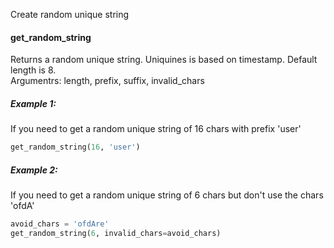 Create random unique string<br>

<h4>get_random_string</h4>
Returns a random unique string. Uniquines is based on timestamp. Default length is 8.<br>
Argumentrs: length, prefix, suffix, invalid_chars

<h5>Example 1:</h5>
If you need to get a random unique string of 16 chars with prefix 'user'


```python
get_random_string(16, 'user')
```

<h5>Example 2:</h5>
If you need to get a random unique string of 6 chars but don't use the chars 'ofdA'

```python
avoid_chars = 'ofdAre'
get_random_string(6, invalid_chars=avoid_chars)
```
